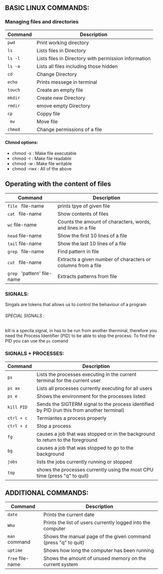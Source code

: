 ## BASIC LINUX COMMANDS:
  ### Managing files and directories
| Command | Description |
| --- | --- |
| `pwd   `   | Print working directory|
| `ls  `   | Lists files in Directory|
| `ls -l `   | Lists files in Directory with permission information|
| `ls -a`   | Lists all files including those hidden|
| `cd `   | Change Directory|
| ` echo ` | Prints messege in terminal|
| `touch `   | Create an empty file|
| `mkdir`   | Create new Directory|
| `rmdir `   | emove empty Directory|
| ` cp   ` | Coppy file |
| ` mv`   | Move file|
| ` chmod  ` | Change permissions of a file |
#### Chmod options: 
<ul>
  <li> chmod -x : Make file executable </li>
  <li> chmod -r : Make file readable </li>
  <li> chmod -w : Make file writable  </li>
   <li> chmod -rwx : All of the above  </li>
</ul>


## Operating with the content of files

| Command | Description |
| --- | --- |
| `file `  file-name| prints tpye of given file |
| `cat `   file-name| Show contents of files|
| `wc`     file-name | Counts the amount of characters, words, and lines in a file|
| `head`   file-name| Show the first 10 lines of a file |
| `tail`   file-name | Show the last 10 lines of a file |
| `grep `  file-name | Find pattern in file|
| `cut `   file-name| Extracts a given number of characters or columns from a file|
| `grep ` 'pattern'  file-name| Extracts patterns from file |





### SIGNALS:
Singals are tokens that allows us to control the behaviour of a program
###### SPECIAL SIGNALS :
kill is a specila signal, in has to be run from another therminal, therefore
you need the Process Identifier (PID) to be able to stop the process:
To find the PID you can use the `ps` comand 

### SIGNALS + PROCESSES:

| Command | Description |
| --- | --- |
| `ps`   | Lists the processes executing in the current terminal for the current user|
| `ps ax`   | Lists all processes currently executing for all users|
| `ps e`   | Shows the environment for the processes listed|
| `kill PID`   | Sends the SIGTERM signal to the process identified by PID (run this from another terminal)|
| `ctrl + c`| Termiantes a process properly|
| `ctrl + z`| Stop a process|
| `fg`   | causes a job that was stopped or in the background to return to the foreground|
| `bg ` |causes a job that was stopped to go to the background|
| `jobs `   |lists the jobs currently running or stopped|
| `top`   |shows the processes currently using the most CPU time (press "q" to quit)|

## ADDITIONAL COMMANDS:

| Command | Description |
| --- | --- |
| `date` | Prints the current date|
| `Who`  |  Prints the list of users currently logged into the computer|
| `man` command | Shows the manual page of the given command (press "q" to quit)|
| `uptime` | Shows how long the computer has been running |
| `free`   file-name | Shows the amount of unused memory on the current system |

